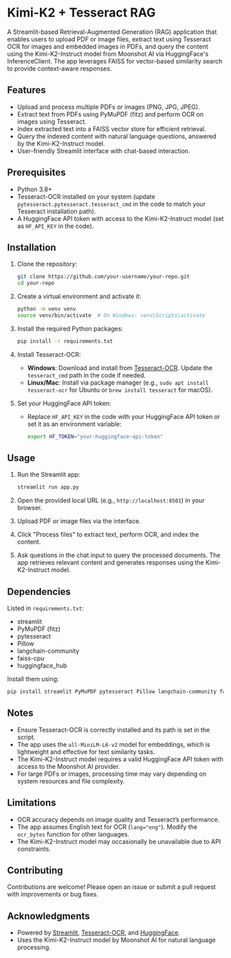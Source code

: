 # Kimi-K2 + Tesseract RAG

A Streamlit-based Retrieval-Augmented Generation (RAG) application that enables users to upload PDF or image files, extract text using Tesseract OCR for images and embedded images in PDFs, and query the content using the Kimi-K2-Instruct model from Moonshot AI via HuggingFace's InferenceClient. The app leverages FAISS for vector-based similarity search to provide context-aware responses.

## Features
- Upload and process multiple PDFs or images (PNG, JPG, JPEG).
- Extract text from PDFs using PyMuPDF (fitz) and perform OCR on images using Tesseract.
- Index extracted text into a FAISS vector store for efficient retrieval.
- Query the indexed content with natural language questions, answered by the Kimi-K2-Instruct model.
- User-friendly Streamlit interface with chat-based interaction.

## Prerequisites
- Python 3.8+
- Tesseract-OCR installed on your system (update `pytesseract.pytesseract.tesseract_cmd` in the code to match your Tesseract installation path).
- A HuggingFace API token with access to the Kimi-K2-Instruct model (set as `HF_API_KEY` in the code).

## Installation
1. Clone the repository:
   ```bash
   git clone https://github.com/your-username/your-repo.git
   cd your-repo
   ```

2. Create a virtual environment and activate it:
   ```bash
   python -m venv venv
   source venv/bin/activate  # On Windows: venv\Scripts\activate
   ```

3. Install the required Python packages:
   ```bash
   pip install -r requirements.txt
   ```

4. Install Tesseract-OCR:
   - **Windows**: Download and install from [Tesseract-OCR](https://github.com/UB-Mannheim/tesseract/wiki). Update the `tesseract_cmd` path in the code if needed.
   - **Linux/Mac**: Install via package manager (e.g., `sudo apt install tesseract-ocr` for Ubuntu or `brew install tesseract` for macOS).

5. Set your HuggingFace API token:
   - Replace `HF_API_KEY` in the code with your HuggingFace API token or set it as an environment variable:
     ```bash
     export HF_TOKEN="your-huggingface-api-token"
     ```

## Usage
1. Run the Streamlit app:
   ```bash
   streamlit run app.py
   ```

2. Open the provided local URL (e.g., `http://localhost:8501`) in your browser.

3. Upload PDF or image files via the interface.

4. Click "Process files" to extract text, perform OCR, and index the content.

5. Ask questions in the chat input to query the processed documents. The app retrieves relevant content and generates responses using the Kimi-K2-Instruct model.

## Dependencies
Listed in `requirements.txt`:
- streamlit
- PyMuPDF (fitz)
- pytesseract
- Pillow
- langchain-community
- faiss-cpu
- huggingface_hub

Install them using:
```bash
pip install streamlit PyMuPDF pytesseract Pillow langchain-community faiss-cpu huggingface_hub
```

## Notes
- Ensure Tesseract-OCR is correctly installed and its path is set in the script.
- The app uses the `all-MiniLM-L6-v2` model for embeddings, which is lightweight and effective for text similarity tasks.
- The Kimi-K2-Instruct model requires a valid HuggingFace API token with access to the Moonshot AI provider.
- For large PDFs or images, processing time may vary depending on system resources and file complexity.

## Limitations
- OCR accuracy depends on image quality and Tesseract’s performance.
- The app assumes English text for OCR (`lang="eng"`). Modify the `ocr_bytes` function for other languages.
- The Kimi-K2-Instruct model may occasionally be unavailable due to API constraints.

## Contributing
Contributions are welcome! Please open an issue or submit a pull request with improvements or bug fixes.

## Acknowledgments
- Powered by [Streamlit](https://streamlit.io/), [Tesseract-OCR](https://github.com/tesseract-ocr/tesseract), and [HuggingFace](https://huggingface.co/).
- Uses the Kimi-K2-Instruct model by Moonshot AI for natural language processing.
